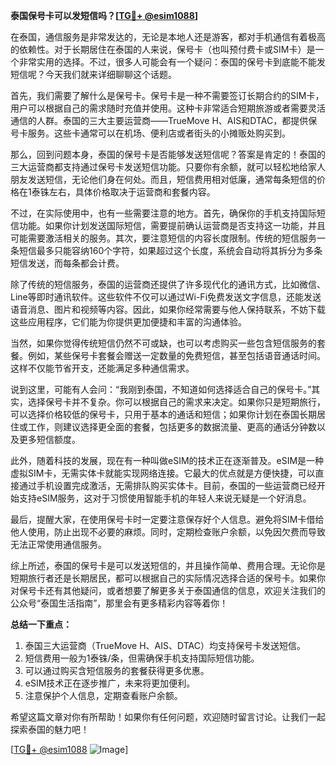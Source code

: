 **泰国保号卡可以发短信吗？[[TG💪+ @esim1088](https://t.me/s/esim1088)]**

在泰国，通信服务是非常发达的，无论是本地人还是游客，都对手机通信有着极高的依赖性。对于长期居住在泰国的人来说，保号卡（也叫预付费卡或SIM卡）是一个非常实用的选择。不过，很多人可能会有一个疑问：泰国的保号卡到底能不能发短信呢？今天我们就来详细聊聊这个话题。

首先，我们需要了解什么是保号卡。保号卡是一种不需要签订长期合约的SIM卡，用户可以根据自己的需求随时充值并使用。这种卡非常适合短期旅游或者需要灵活通信的人群。泰国的三大主要运营商——TrueMove H、AIS和DTAC，都提供保号卡服务。这些卡通常可以在机场、便利店或者街头的小摊贩处购买到。

那么，回到问题本身，泰国的保号卡是否能够发送短信呢？答案是肯定的！泰国的三大运营商都支持通过保号卡发送短信功能。只要你有余额，就可以轻松地给家人朋友发送短信，无论他们身在何处。而且，短信费用相对低廉，通常每条短信的价格在1泰铢左右，具体价格取决于运营商和套餐内容。

不过，在实际使用中，也有一些需要注意的地方。首先，确保你的手机支持国际短信功能。如果你计划发送国际短信，需要提前确认运营商是否支持这一功能，并且可能需要激活相关的服务。其次，要注意短信的内容长度限制。传统的短信服务一条短信最多只能容纳160个字符，如果超过这个长度，系统会自动将其拆分为多条短信发送，而每条都会计费。

除了传统的短信服务，泰国的运营商还提供了许多现代化的通讯方式，比如微信、Line等即时通讯软件。这些软件不仅可以通过Wi-Fi免费发送文字信息，还能发送语音消息、图片和视频等内容。因此，如果你经常需要与他人保持联系，不妨下载这些应用程序，它们能为你提供更加便捷和丰富的沟通体验。

当然，如果你觉得传统短信仍然不可或缺，也可以考虑购买一些包含短信服务的套餐。例如，某些保号卡套餐会赠送一定数量的免费短信，甚至包括语音通话时间。这样不仅能节省开支，还能满足多种通信需求。

说到这里，可能有人会问：“我刚到泰国，不知道如何选择适合自己的保号卡。”其实，选择保号卡并不复杂。你可以根据自己的需求来决定。如果你只是短期旅行，可以选择价格较低的保号卡，只用于基本的通话和短信；如果你计划在泰国长期居住或工作，则建议选择更全面的套餐，包括更多的数据流量、更高的通话分钟数以及更多短信额度。

此外，随着科技的发展，现在有一种叫做eSIM的技术正在逐渐普及。eSIM是一种虚拟SIM卡，无需实体卡就能实现网络连接。它最大的优点就是方便快捷，可以直接通过手机设置完成激活，无需排队购买实体卡。目前，泰国的一些运营商已经开始支持eSIM服务，这对于习惯使用智能手机的年轻人来说无疑是一个好消息。

最后，提醒大家，在使用保号卡时一定要注意保存好个人信息。避免将SIM卡借给他人使用，防止出现不必要的麻烦。同时，定期检查账户余额，以免因欠费而导致无法正常使用通信服务。

综上所述，泰国的保号卡是可以发送短信的，并且操作简单、费用合理。无论你是短期旅行者还是长期居民，都可以根据自己的实际情况选择合适的保号卡。如果你对保号卡还有其他疑问，或者想要了解更多关于泰国通信的信息，欢迎关注我们的公众号“泰国生活指南”，那里会有更多精彩内容等着你！

**总结一下重点：**
1. 泰国三大运营商（TrueMove H、AIS、DTAC）均支持保号卡发送短信。
2. 短信费用一般为1泰铢/条，但需确保手机支持国际短信功能。
3. 可以通过购买含短信服务的套餐获得更多优惠。
4. eSIM技术正在逐步推广，未来将更加便利。
5. 注意保护个人信息，定期查看账户余额。

希望这篇文章对你有所帮助！如果你有任何问题，欢迎随时留言讨论。让我们一起探索泰国的魅力吧！

[[TG💪+ @esim1088](https://t.me/s/esim1088) ![Image](https://i.postimg.cc/4NQfJmqS/Snipaste-2025-05-13-00-14-12.png)]